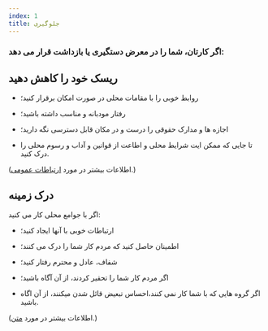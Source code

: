 ```yaml
---
index: 1
title: جلوگیری
---
```

### اگر کارتان، شما را در معرض دستگیری یا بازداشت قرار می دهد:

## ریسک خود را کاهش دهید

*   روابط خوبی را با مقامات محلی در صورت امکان برقرار کنید؛

*   رفتار مودبانه و مناسب داشته باشید؛

*   اجازه ها و مدارک حقوقی را درست و در مکان قابل دسترسی نگه دارید؛

*   تا جایی که ممکن ایت شرایط محلی و اطاعت از قوانین و آداب و رسوم محلی را درک کنید.

(اطلاعات بیشتر در مورد [ارتباطات عمومی](umbrella://work/public-communications).)

## درک زمینه

اگر با جوامع محلی کار می کنید:

*   ارتباطات خوبی با آنها ایجاد کنید؛

*   اطمینان حاصل کنید که مردم کار شما را درک می کنند؛

*   شفاف، عادل و محترم رفتار کنید؛

*    اگر مردم کار شما را تحقیر کردند، از آن آگاه باشید؛

*   اگر گروه هایی که با شما کار نمی کنند،احساس تبعیض قائل شدن میکنند، از آن اگاه باشید.

(اطلاعات بیشتر در مورد [متن](umbrella://assess-your-risk/security-planning/beginner/s_context.md).)